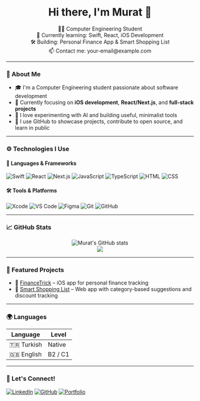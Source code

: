 <h1 align="center">Hi there, I'm Murat 👋</h1>

<p align="center">
  👨‍💻 Computer Engineering Student <br />
  🌱 Currently learning: Swift, React, iOS Development <br />
  🛠️ Building: Personal Finance App & Smart Shopping List <br />
  📫 Contact me: your-email@example.com
</p>

---

### 🧠 About Me

- 🎓 I'm a Computer Engineering student passionate about software development
- 🧩 Currently focusing on **iOS development**, **React/Next.js**, and **full-stack projects**
- 🧪 I love experimenting with AI and building useful, minimalist tools
- 💼 I use GitHub to showcase projects, contribute to open source, and learn in public

---

### ⚙️ Technologies I Use

#### 🚀 Languages & Frameworks
![Swift](https://img.shields.io/badge/-Swift-F05138?style=flat&logo=swift&logoColor=white)
![React](https://img.shields.io/badge/-React-20232A?style=flat&logo=react)
![Next.js](https://img.shields.io/badge/-Next.js-000?style=flat&logo=next.js)
![JavaScript](https://img.shields.io/badge/-JavaScript-F7DF1E?style=flat&logo=javascript&logoColor=black)
![TypeScript](https://img.shields.io/badge/-TypeScript-007ACC?style=flat&logo=typescript)
![HTML](https://img.shields.io/badge/-HTML5-E34F26?style=flat&logo=html5&logoColor=white)
![CSS](https://img.shields.io/badge/-CSS3-1572B6?style=flat&logo=css3)

#### 🛠️ Tools & Platforms
![Xcode](https://img.shields.io/badge/-Xcode-147EFB?style=flat&logo=xcode&logoColor=white)
![VS Code](https://img.shields.io/badge/-VS%20Code-007ACC?style=flat&logo=visual-studio-code)
![Figma](https://img.shields.io/badge/-Figma-F24E1E?style=flat&logo=figma)
![Git](https://img.shields.io/badge/-Git-F05032?style=flat&logo=git&logoColor=white)
![GitHub](https://img.shields.io/badge/-GitHub-181717?style=flat&logo=github)

---

### 📈 GitHub Stats

<p align="center">
  <img src="https://github-readme-stats.vercel.app/api?username=muratusername&show_icons=true&theme=radical" alt="Murat's GitHub stats" />
  <br />
  <img src="https://github-readme-streak-stats.herokuapp.com?user=muratusername&theme=radical&hide_border=true" />
</p>

---

### 🧩 Featured Projects

- 🧾 [FinanceTrick](https://github.com/yourusername/financetrick) – iOS app for personal finance tracking
- 🛒 [Smart Shopping List](https://github.com/yourusername/shoppinglist-ai) – Web app with category-based suggestions and discount tracking

---

### 🌍 Languages

| Language | Level |
|----------|-------|
| 🇹🇷 Turkish | Native |
| 🇬🇧 English | B2 / C1 |

---

### 🤝 Let's Connect!

[![LinkedIn](https://img.shields.io/badge/-LinkedIn-0077B5?style=flat&logo=linkedin&logoColor=white)](https://linkedin.com/in/yourlinkedin)
[![GitHub](https://img.shields.io/badge/-GitHub-181717?style=flat&logo=github)](https://github.com/yourusername)
[![Portfolio](https://img.shields.io/badge/-Portfolio-black?style=flat&logo=about.me&logoColor=white)](https://yourportfolio.com)

